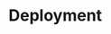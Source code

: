 # Deployment

<FileContent path="https://raw.githubusercontent.com/BBMRI-ERIC/negotiator/refs/heads/master/Dockerfile" language="docker"></FileContent>